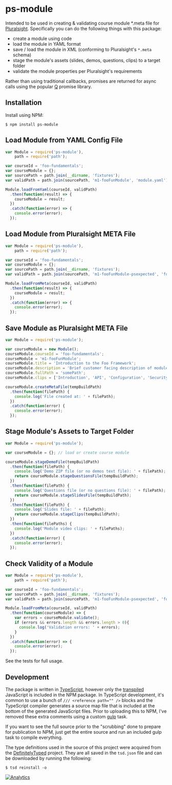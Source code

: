 ps-module
=========
Intended to be used in creating & validating course module *.meta file for [Pluralsight](http://www.pluralsight.com). Specifically you can do the following things with this package:

- create a module using code
- load the module in YAML format
- save / load the module in XML (conforming to Pluralsight's `*.meta` schema)
- stage the module's assets (slides, demos, questions, clips) to a target folder
- validate the module properties per Pluralsight's requirements

Rather than using traditional callbacks, promises are returned for async calls using the popular [Q](https://github.com/kriskowal/q) promise library.


Installation
------------
Install using NPM:

````
$ npm install ps-module
````


Load Module from YAML Config File
---------------------------------
````javascript
var Module = require('ps-module'),
    path = require('path');

var courseId = 'foo-fundamentals';
var courseModule = {};
var sourcePath = path.join(__dirname, 'fixtures');
var validPath = path.join(sourcePath, 'm1-fooFunModule', 'module.yaml');

Module.loadFromYaml(courseId, validPath)
  .then(function(result) => {
    courseModule = result;
  })
  .catch(function(error) => {
    console.error(error);
  });
````

Load Module from Pluralsight META File
---------------------------------
````javascript
var Module = require('ps-module'),
    path = require('path');

var courseId = 'foo-fundamentals';
var courseModule = {};
var sourcePath = path.join(__dirname, 'fixtures');
var validPath = path.join(sourcePath, 'm1-fooFunModule-psexpected', 'foo-fundamentals-m1.meta');

Module.loadFromMeta(courseId, validPath)
  .then(function(result) => {
    courseModule = result;
  })
  .catch(function(error) => {
    console.error(error);
  });
````

Save Module as Pluralsight META File
---------------------------------
````javascript
var Module = require('ps-module');

var courseModule = new Module();
courseModule.courseId = 'foo-fundamentals';
courseModule = 'm1-fooFunModule';
courseModule.title = 'Introduction to the Foo Framework';
courseModule.description = 'Brief customer facing description of module.';
courseModule.fullPath = 'somePath';
courseModule.clips = ['Introduction', 'API', 'Configuration', 'Security', 'Testing', 'Summary'];

courseModule.createMetaFile(tempBuildPath)
  .then(function(filePath) {
    console.log('File created at: ' + filePath);
  })
  .catch(function(error) {
    console.error(error);
  });
````

Stage Module's Assets to Target Folder
---------------------------------
````javascript
var Module = require('ps-module');

var courseModule = {}; // load or create course module

courseModule.stageDemoFile(tempBuildPath)
  .then(function(filePath) {
    console.log('Demo ZIP file (or no demos text file): ' + filePath);
    return courseModule.stageQuestionsFile(tempBuildPath);
  })
  .then(function(filePath) {
    console.log('Questions file (or no questions file): ' + filePath);
    return courseModule.stageSlidesFile(tempBuildPath);
  })
  .then(function(filePath) {
    console.log('Slides file: ' + filePath);
    return courseModule.stageClips(tempBuildPath);
  })
  .then(function(filePaths) {
    console.log('Module video clips: ' + filePaths);
  })
  .catch(function(error) {
    console.error(error);
  });
````

Check Validity of a Module
---------------------------------
````javascript
var Module = require('ps-module'),
    path = require('path');

var courseId = 'foo-fundamentals';
var sourcePath = path.join(__dirname, 'fixtures');
var validPath = path.join(sourcePath, 'm1-fooFunModule-psexpected', 'foo-fundamentals-m1.meta');

Module.loadFromMeta(courseId, validPath)
  .then(function(courseModule) => {
    var errors = courseModule.validate();
    if (errors && errors.length && errors.length > 0){
      console.log('Validation errors: ' + errors);
    }
  })
  .catch(function(error) => {
    console.error(error);
  });
````

See the tests for full usage.


Development
-----------
The package is written in [TypeScript](http://www.typescriptlang.org), however only the [transpiled](http://en.wikipedia.org/wiki/Source-to-source_compiler) JavaScript is included in the NPM package. In TypeScript development, it's common to use a bunch of `/// <reference path="" />` blocks and the TypeScript compiler generates a source map file that is included at the bottom of the generated JavaScript files. Prior to uploading this to NPM, I've removed these extra comments using a custom [gulp](http://gulpjs.com) task.

If you want to see the full source prior to the "scrubbing" done to prepare for publication to NPM, just get the entire source and run an included gulp task to compile everything.

The type definitions used in the source of this project were acquired from the [DefinitelyTyped](https://github.com/borisyankov/DefinitelyTyped) project. They are all saved in the `tsd.json` file and can be downloaded by running the following:

````
$ tsd reinstall -o
````

[![Analytics](https://ga-beacon.appspot.com/UA-59891462-1/node-ps-module/readme)](https://github.com/igrigorik/ga-beacon)